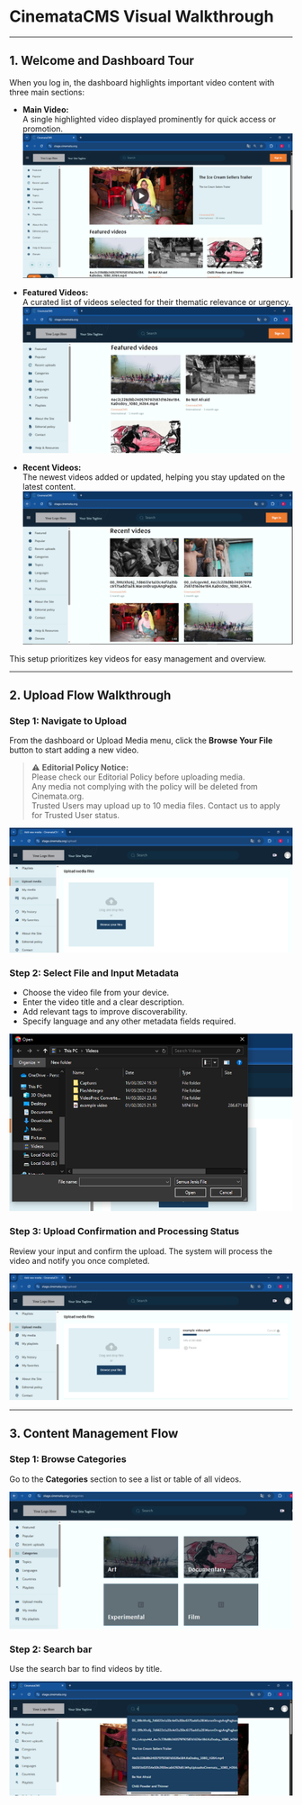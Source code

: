 # CinemataCMS Visual Walkthrough

---

## 1. Welcome and Dashboard Tour

When you log in, the dashboard highlights important video content with three main sections:

- **Main Video:**  
  A single highlighted video displayed prominently for quick access or promotion.  
  ![Main Video Screenshot](./main-video.PNG)

- **Featured Videos:**  
  A curated list of videos selected for their thematic relevance or urgency.  
  ![Featured Videos Screenshot](./featured-videos.PNG)

- **Recent Videos:**  
  The newest videos added or updated, helping you stay updated on the latest content.  
  ![Recent Videos Screenshot](./recent-videos.PNG)


This setup prioritizes key videos for easy management and overview.

---

## 2. Upload Flow Walkthrough

### Step 1: Navigate to Upload

From the dashboard or Upload Media menu, click the **Browse Your File** button to start adding a new video.

> ⚠️ **Editorial Policy Notice:**  
> Please check our Editorial Policy before uploading media.  
> Any media not complying with the policy will be deleted from Cinemata.org.  
> Trusted Users may upload up to 10 media files. Contact us to apply for Trusted User status.

![Upload Step 1 - Navigate to Upload](./upload-step1.PNG)

### Step 2: Select File and Input Metadata

- Choose the video file from your device.  
- Enter the video title and a clear description.  
- Add relevant tags to improve discoverability.  
- Specify language and any other metadata fields required.

![Upload Step 2 - File and Metadata Input](./upload-step2.PNG)

### Step 3: Upload Confirmation and Processing Status

Review your input and confirm the upload. The system will process the video and notify you once completed.

![Upload Step 3 - Confirmation and Processing](./upload-step3.PNG)

---

## 3. Content Management Flow

### Step 1: Browse Categories

Go to the **Categories** section to see a list or table of all videos.

![Category List](./category-list.PNG)

### Step 2: Search bar

Use the search bar to find videos by title.

![Search bar](./search-bar.PNG)

